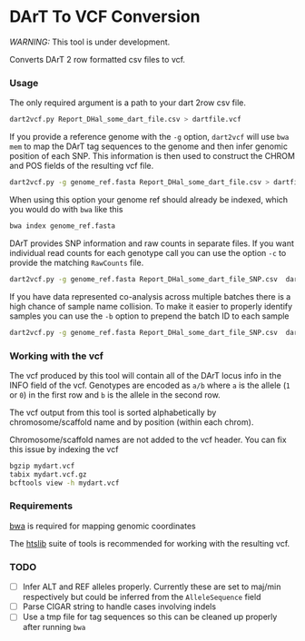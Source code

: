 # DArT To VCF Conversion

*WARNING:* This tool is under development. 

Converts DArT 2 row formatted csv files to vcf. 

### Usage

The only required argument is a path to your dart 2row csv file.  

```bash
dart2vcf.py Report_DHal_some_dart_file.csv > dartfile.vcf
```

If you provide a reference genome with the `-g` option, `dart2vcf` will use `bwa mem` to map the DArT tag sequences to the genome and then infer genomic position of each SNP. This information is then used to construct the CHROM and POS fields of the resulting vcf file. 

```bash
dart2vcf.py -g genome_ref.fasta Report_DHal_some_dart_file.csv > dartfile.vcf
```

When using this option your genome ref should already be indexed, which you would do with `bwa` like this

```bash
bwa index genome_ref.fasta
```

DArT provides SNP information and raw counts in separate files.  If you want individual read counts for each genotype call you can use the option `-c` to provide the matching `RawCounts` file.

```bash
dart2vcf.py -g genome_ref.fasta Report_DHal_some_dart_file_SNP.csv  dart2vcf.py -c Report_DHal_some_dart_file_RawCounts.csv > dartfile.vcf
```

If you have data represented co-analysis across multiple batches there is a high chance of sample name collision.  To make it easier to properly identify samples you can use the `-b` option to prepend the batch ID to each sample

```bash
dart2vcf.py -g genome_ref.fasta Report_DHal_some_dart_file_SNP.csv  dart2vcf.py -c Report_DHal_some_dart_file_RawCounts.csv -b > dartfile.vcf
```

### Working with the vcf

The vcf produced by this tool will contain all of the DArT locus info in the INFO field of the vcf. Genotypes are encoded as `a/b` where `a` is the allele (`1` or `0`) in the first row and `b` is the allele in the second row.  

The vcf output from this tool is sorted alphabetically by chromosome/scaffold name and by position (within each chrom). 

Chromosome/scaffold names are not added to the vcf header.  You can fix this issue by indexing the vcf

```bash
bgzip mydart.vcf
tabix mydart.vcf.gz
bcftools view -h mydart.vcf
```

### Requirements

[bwa](https://github.com/lh3/bwa) is required for mapping genomic coordinates

The [htslib](http://www.htslib.org/download/) suite of tools is recommended for working with the resulting vcf. 


### TODO

- [ ] Infer ALT and REF alleles properly. Currently these are set to maj/min respectively but could be inferred from the `AlleleSequence` field
- [ ] Parse CIGAR string to handle cases involving indels
- [ ] Use a tmp file for tag sequences so this can be cleaned up properly after running `bwa`
